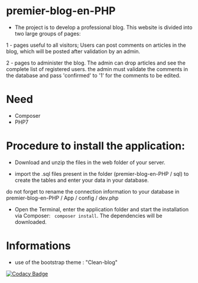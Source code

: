 # premier-blog-en-PHP
- The project is to develop a professional blog. This website is divided into two large groups of pages:

1 - pages useful to all visitors;
Users can post comments on articles in the blog, which will be posted after validation by an admin. 

2 - pages to administer the blog.
The admin can drop articles and see the complete list of registered users.
the admin must validate the comments in the database and pass 'confirmed' to '1' for the comments to be edited.


# Need
- Composer
- PHP7

# Procedure to install the application:
* Download and unzip the files in the web folder of your server.

* import the .sql files present in the folder (premier-blog-en-PHP / sql) to create the tables and enter your data in your database.

do not forget to rename the connection information to your database in premier-blog-en-PHP / App / config / dev.php

    
* Open the Terminal, enter the application folder and start the installation via Composer:
    `` composer install``. The dependencies will be downloaded.

# Informations
- use of the bootstrap theme : "Clean-blog" 

[![Codacy Badge](https://api.codacy.com/project/badge/Grade/c5fc3477e04e44b78487155908e3135f)](https://www.codacy.com/manual/al-grumpy/premier-blog-en-PHP?utm_source=github.com&amp;utm_medium=referral&amp;utm_content=al-grumpy/premier-blog-en-PHP&amp;utm_campaign=Badge_Grade)
